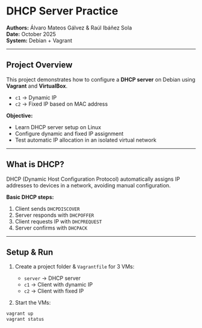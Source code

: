 # DHCP Server Practice

**Authors:** Álvaro Mateos Gálvez & Raúl Ibáñez Sola  
**Date:** October 2025  
**System:** Debian + Vagrant  

---

## Project Overview
This project demonstrates how to configure a **DHCP server** on Debian using **Vagrant** and **VirtualBox**.

- `c1` → Dynamic IP  
- `c2` → Fixed IP based on MAC address  

**Objective:**  
- Learn DHCP server setup on Linux  
- Configure dynamic and fixed IP assignment  
- Test automatic IP allocation in an isolated virtual network

---

## What is DHCP?
DHCP (Dynamic Host Configuration Protocol) automatically assigns IP addresses to devices in a network, avoiding manual configuration.

**Basic DHCP steps:**  
1. Client sends `DHCPDISCOVER`  
2. Server responds with `DHCPOFFER`  
3. Client requests IP with `DHCPREQUEST`  
4. Server confirms with `DHCPACK`

---

## Setup & Run
1. Create a project folder & `Vagrantfile` for 3 VMs:  
   - `server` → DHCP server  
   - `c1` → Client with dynamic IP  
   - `c2` → Client with fixed IP  

2. Start the VMs:

```bash
vagrant up
vagrant status
